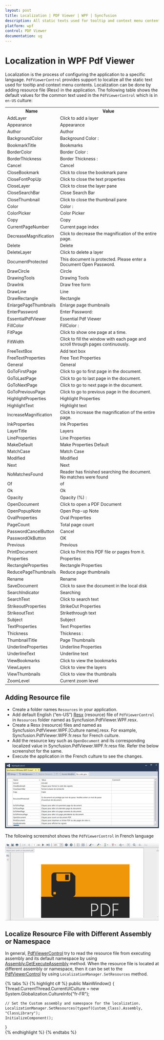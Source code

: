 ```yaml
---
layout: post
title: Localization | PDF Viewer | WPF | Syncfusion
description: All static texts used for tooltip and context menu contents within the PDF Viewer WinForms can be localized to any desired language.
platform: wpf
control: PDF Viewer
documentation: ug
---
```


# Localization in WPF Pdf Viewer

Localization is the process of configuring the application to a specific language. `PdfViewerControl` provides support to localize all the static text used for tooltip and context menu contents. Localization can be done by adding resource file (Resx) in the application.
The following table shows the default values for the common text used in the `PdfViewerControl` which is in `en-US` culture:

<table>
<tr>
<th>
Name</th><th>
Value</th></tr>
<tr>
<td>
AddLayer</td><td>
Click to add a layer</td></tr>
<tr>
<td>
Appearance</td><td>
Appearance</td></tr>
<tr>
<td>
Author</td><td>
Author</td></tr>
<tr>
<td>
BackgroundColor</td><td>
Background Color :</td></tr>
<tr>
<td>
BookmarkTitle</td><td>
Bookmarks</td></tr>
<tr>
<td>
BorderColor</td><td>
Border Color :</td></tr>
<tr>
<td>
BorderThickness</td><td>
Border Thickness :</td></tr>
<tr>
<td>
Cancel</td><td>
Cancel</td></tr>
<tr>
<td>
CloseBookmark</td><td>
Click to close the bookmark pane</td></tr>
<tr>
<td>
CloseFontPopUp</td><td>
Click to close the text properties</td></tr>
<tr>
<td>
CloseLayer</td><td>
Click to close the layer pane</td></tr>
<tr>
<td>
CloseSearchBar</td><td>
Close Search Bar</td></tr>
<tr>
<td>
CloseThumbnail</td><td>
Click to close the thumbnail pane</td></tr>
<tr>
<td>
Color</td><td>
Color :</td></tr>
<tr>
<td>
ColorPicker</td><td>
Color Picker</td></tr>
<tr>
<td>
Copy</td><td>
Copy</td></tr>
<tr>
<td>
CurrentPageNumber</td><td>
Current page index</td></tr>
<tr>
<td>
DecreaseMagnification</td><td>
Click to decrease the magnification of the entire page.</td></tr>
<tr>
<td>
Delete</td><td>
Delete</td></tr>
<tr>
<td>
DeleteLayer</td><td>
Click to delete a layer</td></tr>
<tr>
<td>
DocumentProtected</td><td>
This document is protected. Please enter a Document Open Password.</td></tr>
<tr>
<td>
DrawCircle</td><td>
Circle</td></tr>
<tr>
<td>
DrawingTools</td><td>
Drawing Tools</td></tr>
<tr>
<td>
DrawInk</td><td>
Draw free form</td></tr>
<tr>
<td>
DrawLine</td><td>
Line</td></tr>
<tr>
<td>
DrawRectangle</td><td>
Rectangle</td></tr>
<tr>
<td>
EnlargePageThumbnails</td><td>
Enlarge page thumbnails</td></tr>
<tr>
<td>
EnterPassword</td><td>
Enter Password:</td></tr>
<tr>
<td>
EssentialPdfViewer</td><td>
Essential Pdf Viewer</td></tr>
<tr>
<td>
FillColor</td><td>
FillColor :</td></tr>
<tr>
<td>
FitPage</td><td>
Click to show one page at a time.</td></tr>
<tr>
<td>
FitWidth</td><td>
Click to fill the window with each page and scroll through pages continuously.</td></tr>
<tr>
<td>
FreeTextBox</td><td>
Add text box</td></tr>
<tr>
<td>
FreeTextProperties</td><td>
Free Text Properties</td></tr>
<tr>
<td>
General</td><td>
General</td></tr>
<tr>
<td>
GoToFirstPage</td><td>
Click to go to first page in the document.</td></tr>
<tr>
<td>
GoToLastPage</td><td>
Click to go to last page in the document.</td></tr>
<tr>
<td>
GoToNextPage</td><td>
Click to go to next page in the document.</td></tr>
<tr>
<td>
GoToPreviousPage</td><td>
Click to go to previous page in the document.</td></tr>
<tr>
<td>
HighlightProperties</td><td>
Highlight Properties</td></tr>
<tr>
<td>
HighlightText</td><td>
Highlight text</td></tr>
<tr>
<td>
IncreaseMagnification</td><td>
Click to increase the magnification of the entire page.</td></tr>
<tr>
<td>
InkProperties</td><td>
Ink Properties</td></tr>
<tr>
<td>
LayerTitle</td><td>
Layers</td></tr>
<tr>
<td>
LineProperties</td><td>
Line Properties</td></tr>
<tr>
<td>
MakeDefault</td><td>
Make Properties Default</td></tr>
<tr>
<td>
MatchCase</td><td>
Match Case</td></tr>
<tr>
<td>
Modified</td><td>
Modified</td></tr>
<tr>
<td>
Next</td><td>
Next</td></tr>
<tr>
<td>
NoMatchesFound</td><td>
Reader has finished searching the document. No matches were found</td></tr>
<tr>
<td>
Of</td><td>
of</td></tr>
<tr>
<td>
Ok</td><td>
Ok</td></tr>
<tr>
<td>
Opacity</td><td>
Opacity (%) :</td></tr>
<tr>
<td>
OpenDocument</td><td>
Click to open a PDF Document</td></tr>
<tr>
<td>
OpenPopupNote</td><td>
Open Pop-up Note</td></tr>
<tr>
<td>
OvalProperties</td><td>
Oval Properties</td></tr>
<tr>
<td>
PageCount</td><td>
Total page count</td></tr>
<tr>
<td>
PasswordCancelButton</td><td>
Cancel</td></tr>
<tr>
<td>
PasswordOkButton</td><td>
OK</td></tr>
<tr>
<td>
Previous</td><td>
Previous</td></tr>
<tr>
<td>
PrintDocument</td><td>
Click to Print this PDF file or pages from it.</td></tr>
<tr>
<td>
Properties</td><td>
Properties</td></tr>
<tr>
<td>
RectangleProperties</td><td>
Rectangle Properties</td></tr>
<tr>
<td>
ReducePageThumbnails</td><td>
Reduce page thumbnails</td></tr>
<tr>
<td>
Rename</td><td>
Rename</td></tr>
<tr>
<td>
SaveDocument</td><td>
Click to save the document in the local disk</td></tr>
<tr>
<td>
SearchIndicator</td><td>
Searching</td></tr>
<tr>
<td>
SearchText</td><td>
Click to search text</td></tr>
<tr>
<td>
StrikeoutProperties</td><td>
StrikeOut Properties</td></tr>
<tr>
<td>
StrikeoutText</td><td>
Strikethrough text</td></tr>
<tr>
<td>
Subject</td><td>
Subject</td></tr>
<tr>
<td>
TextProperties</td><td>
Text Properties</td></tr>
<tr>
<td>
Thickness</td><td>
Thickness :</td></tr>
<tr>
<td>
ThumbnailTitle</td><td>
Page Thumbnails</td></tr>
<tr>
<td>
UnderlineProperties</td><td>
Underline Properties</td></tr>
<tr>
<td>
UnderlineText</td><td>
Underline text</td></tr>
<tr>
<td>
ViewBookmarks</td><td>
Click to view the bookmarks</td></tr>
<tr>
<td>
ViewLayers</td><td>
Click to view the layers</td></tr>
<tr>
<td>
ViewThumbnails</td><td>
Click to view the thumbnails</td></tr>
<tr>
<td>
ZoomLevel</td><td>
Current zoom level</td></tr>
</table>

## Adding Resource file

* Create a folder names `Resources` in your application.
* Add default English (“en-US”) [Resx](https://github.com/syncfusion/wpf-controls-localization-resx-files/blob/master/Syncfusion.PdfViewer.WPF/Syncfusion.PdfViewer.WPF.resx) (resource) file of `PdfViewerControl` in `Resources` folder named as Syncfusion.PdfViewer.WPF.resx.
* Create a Resx (resource) files and named as Syncfusion.PdfViewer.WPF.[Culture name].resx. For example, Syncfusion.PdfViewer.WPF.fr.resx for French culture. 
* Add the resource key such as `OpenDocument` and its corresponding localized value in Syncfusion.PdfViewer.WPF.fr.resx file. Refer the below screenshot for the same.
* Execute the application in the French culture to see the changes.

![Resource file](Localization_images/Localization_image2.png)

The following screenshot shows the `PdfViewerControl` in French language

![Localization](Localization_images/Localization_image1.png)

## Localize Resource File with Different Assembly or Namespace

In general, [PdfViewerControl](https://help.syncfusion.com/cr/wpf/Syncfusion.Windows.PdfViewer.PdfViewerControl.html) try to read the resource file from executing assembly and its default namespace by using [Assembly.GetExecuteAssembly](https://msdn.microsoft.com/en-us/library/system.reflection.assembly.getexecutingassembly.aspx) method. When the resource file is located at different assembly or namespace, then it can be set to the [PdfViewerControl](https://help.syncfusion.com/cr/wpf/Syncfusion.Windows.PdfViewer.PdfViewerControl.html) by using `LocalizationManager.SetResources` method.

{% tabs %}
{% highlight c# %}
public MainWindow()
{
    Thread.CurrentThread.CurrentUICulture = new System.Globalization.CultureInfo("fr-FR");
	
	// Set the Custom assembly and namespace for the localization.
	LocalizationManager.SetResources(typeof(Custom_Class).Assembly, "ClassLibrary");
    InitializeComponent();
}    
{% endhighlight %}
{% endtabs %}